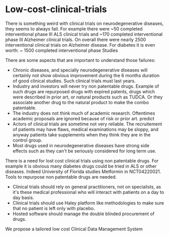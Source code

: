 # Low-cost-clinical-trials
There is something weird with clinical trials on neurodegenerative diseases, they seems to always fail.
For example there were ~50 completed interventional phase III ALS clinical trials and ~170 completed interventional  phase III Alzheimer clinical trials. On overall there were nearly 2500 interventional clinical trials on Alzheimer disease. For diabetes it is even worth: ~ 1500 completed interventional phase Studies

There are some aspects that are important to understand those failures:
- Chronic diseases, and specially neurodegenerative diseases will certainly not show obvious improvement during the 6 months duration of good clinical studies. Such clinical trials must last years.
- Industry and investors will never try non patentable drugs. Example of such drugs are repurposed drugs with expired patents, drugs which were described in prior art, or natural products such as TUDCA. Or they associate another drug to the natural product to make the combo patentable.
- The industry does not think much of academic research. Oftentimes academic proposals are ignored because of risk or prior art. predict 
- Actors of clinical trials are sometime not very reliable. The recruitement of patients may have flaws, medical examinations may be sloppy, and anyway patients take supplements when they think they are in the control group.
- Most drugs used in neurodegenerative diseases have strong side effects such as they can't be seriously considered for long term use.

There is a need for lost cost clinical trials using non patentable drugs. For example it is obvious many diabetes drugs could be tried in ALS or other diseases. Indeed University of Florida studies Metformin in NCT04220021.
Tools to repurpose non patentable drugs are needed.
* Clinical trials should rely on general practitioners, not on specialists, as it's these medical professional who will interact with patients on a day to day basis.
* Clinical trials should use Haley platform like methodologies to make sure that no patient is left only with placebo.
* Hosted software should manage the double blinded procurement of drugs.

We propose a tailored low cost Clinical Data Management System 
